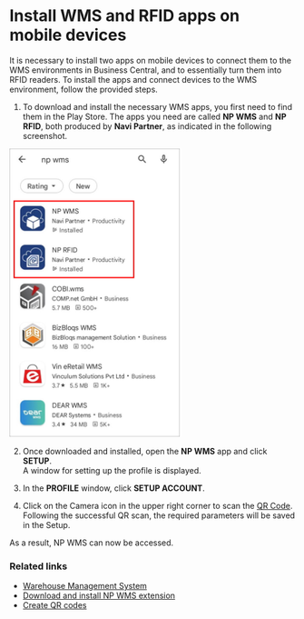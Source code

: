 # Install WMS and RFID apps on mobile devices

It is necessary to install two apps on mobile devices to connect them to the WMS environments in Business Central, and to essentially turn them into RFID readers. To install the apps and connect devices to the WMS environment, follow the provided steps. 

1. To download and install the necessary WMS apps, you first need to find them in the Play Store. The apps you need are called **NP WMS** and **NP RFID**, both produced by **Navi Partner**, as indicated in the following screenshot.           

<img src="../images/npwms-play-store.jpg" width="300">


2. Once downloaded and installed, open the **NP WMS** app and click **SETUP**.         
   A window for setting up the profile is displayed.

3. In the **PROFILE** window, click **SETUP ACCOUNT**.

4. Click on the Camera icon in the upper right corner to scan the [QR Code](create-qr-codes.md).              
   Following the successful QR scan, the required parameters will be saved in the Setup.

As a result, NP WMS can now be accessed.

### Related links

- [Warehouse Management System](../intro.md)
- [Download and install NP WMS extension](../howto/Install-NP-WMS.md)
- [Create QR codes](create-qr-codes.md)